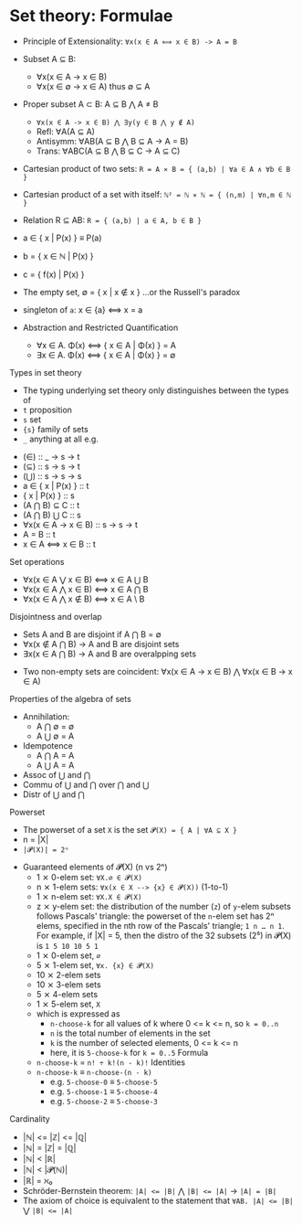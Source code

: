 # Set theory: Formulae

* Principle of Extensionality: `∀x(x ∈ A ⟺ x ∈ B) -> A = B`

* Subset A ⊆ B:
  - ∀x(x ∈ A -> x ∈ B)
  - ∀x(x ∈ ∅ -> x ∈ A) thus ∅ ⊆ A

* Proper subset A ⊂ B: A ⊆ B ⋀ A ≠ B
  - `∀x(x ∈ A -> x ∈ B) ⋀ ∃y(y ∈ B ⋀ y ∉ A)`
  - Refl:     ∀A(A ⊆ A)
  - Antisymm: ∀AB(A ⊆ B ⋀ B ⊆ A -> A = B)
  - Trans:    ∀ABC(A ⊆ B ⋀ B ⊆ C -> A ⊆ C)

* Cartesian product of two sets: `R = A ⨯ B = { (a,b) | ∀a ∈ A ∧ ∀b ∈ B }`
* Cartesian product of a set with itself: `ℕ² = ℕ ⨯ ℕ = { (n,m) | ∀n,m ∈ ℕ }`

* Relation R ⊆ AB: `R = { (a,b) | a ∈ A, b ∈ B }`

* a ∈ { x     | P(x) } ≡ P(a)
* b = { x ∈ ℕ | P(x) }
* c = { f(x)  | P(x) }

* The empty set, ∅ = { x | x ∉ x } …or the Russell's paradox
* singleton of `a`: x ∈ {a} ⟺ x = a

* Abstraction and Restricted Quantification
  - ∀x ∈ A. Φ(x) ⟺ { x ∈ A | Φ(x) } = A
  - ∃x ∈ A. Φ(x) ⟺ { x ∈ A | Φ(x) } = ∅

Types in set theory
- The typing underlying set theory only distinguishes between the types of
- `t`   proposition
- `s`   set
- `{s}` family of sets
- `_`   anything at all
e.g.
* (∈)                 :: _ -> s -> t
* (⊆)                 :: s -> s -> t
* (⋃)                 :: s -> s -> s
* a ∈ { x | P(x) }    :: t
* { x | P(x) }        :: s
* (A ⋂ B) ⊆ C         :: t
* (A ⋂ B) ⋃ C         :: s
* ∀x(x ∈ A -> x ∈ B)  :: s -> s -> t
* A = B               :: t
* x ∈ A ⟺ x ∈ B      :: t

Set operations
* ∀x(x ∈ A ⋁ x ∈ B) ⟺ x ∈ A ⋃ B
* ∀x(x ∈ A ⋀ x ∈ B) ⟺ x ∈ A ⋂ B
* ∀x(x ∈ A ⋀ x ∉ B) ⟺ x ∈ A \ B

Disjointness and overlap
- Sets A and B are disjoint if A ⋂ B = ∅
- ∀x(x ∉ A ⋂ B) -> A and B are disjoint sets
- ∃x(x ∈ A ⋂ B) -> A and B are overalpping sets

* Two non-empty sets are coincident: ∀x(x ∈ A -> x ∈ B) ⋀ ∀x(x ∈ B -> x ∈ A)

Properties of the algebra of sets
- Annihilation:
  - A ⋂ ∅ = ∅
  - A ⋃ ∅ = A
- Idempotence
  - A ⋂ A = A
  - A ⋃ A = A
- Assoc of ⋃ and ⋂
- Commu of ⋃ and ⋂ over ⋂ and ⋃
- Distr of ⋃ and ⋂

Powerset
- The powerset of a set `X` is the set `𝓟(X) = { A | ∀A ⊆ X }`
- n = |X|
- `|𝓟(X)| = 2ⁿ`
* Guaranteed elements of 𝓟(X) (n vs 2ⁿ)
  - 1 ⨯ 0-elem set:  `∀X.∅ ∈ 𝓟(X)`
  - n ⨯ 1-elem sets: `∀x(x ∈ X --> {x} ∈ 𝓟(X))` (1-to-1)
  - 1 ⨯ n-elem set:  `∀X.X ∈ 𝓟(X)`
  - z ⨯ y-elem set: the distribution of the number (`z`) of `y`-elem subsets follows Pascals' triangle: the powerset of the `n`-elem set has 2ⁿ elems, specified in the nth row of the Pascals' triangle; `1 n … n 1`. For example, if |X| = 5, then the distro of the 32 subsets (2⁵) in 𝓟(X) is `1 5 10 10 5 1`
  - 1  ⨯ 0-elem set, `∅`
  - 5  ⨯ 1-elem set, `∀x. {x} ∈ 𝓟(X)`
  - 10 ⨯ 2-elem sets
  - 10 ⨯ 3-elem sets
  - 5  ⨯ 4-elem sets
  - 1  ⨯ 5-elem set, `X`
  * which is expressed as
    - `n-choose-k` for all values of k where 0 <= k <= n, so `k = 0..n`
    - `n` is the total number of elements in the set
    - `k` is the number of selected elements, 0 <= k <= n
    - here, it is `5-choose-k` for `k = 0..5`
  Formula
  * `n-choose-k` = `n! ÷ k!(n - k)!`
  Identities
  * `n-choose-k` ≡ `n-choose-(n - k)`
      - e.g. `5-choose-0` ≡ `5-choose-5`
      - e.g. `5-choose-1` ≡ `5-choose-4`
      - e.g. `5-choose-2` ≡ `5-choose-3`



Cardinality
* |ℕ| <= |ℤ| <= |ℚ|
* |ℕ| = |ℤ| = |ℚ|
* |ℕ| < |ℝ|
* |ℕ| < |𝓟(ℕ)|
* |ℝ| = ℵ₀
* Schröder-Bernstein theorem: `|A| <= |B|` ⋀ `|B| <= |A|` -> `|A| = |B|`
* The axiom of choice is equivalent to the statement that 
`∀AB. |A| <= |B|` ⋁ `|B| <= |A|`
